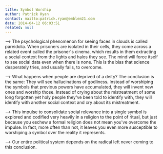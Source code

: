 ```yaml
---
title: Symbol Worship
author: Patrick Ryan
contact: mailto:patrick.ryan@emblem21.com
date: 2014-04-12 06:03:51
related: null
---
```


--> The psychological phenomenon for seeing faces in clouds is called pareidolia. When prisoners are isolated in their cells, they come across a related event called the prisoner's cinema, which results in them extracting a social context from the lights and halos they see. The mind will force itself to see social data even when there is none. This is the bias that science desperately tries, and usually fails, to overcome.

--> What happens when people are deprived of a deity? The conclusion is the same: They will see hallucinations of godliness. Instead of worshiping the symbols that previous powers have accumulated, they will invent new ones and worship those. Instead of crying about the mistreatment of some long forgotten yet holy people they've been told to identify with, they will identify with another social context and cry about its mistreatment.

--> This impulse to consolidate social relevance into a single symbol is explored and codified very heavily in a religion to the point of ritual, but just because you eschew a formal religion does not mean you've overcome the impulse. In fact, more often than not, it leaves you even more susceptible to worshiping a symbol over the reality it represents.

--> Our entire political system depends on the radical left never coming to this conclusion.